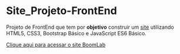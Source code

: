 # Site_Projeto-FrontEnd
Projeto de FrontEnd que tem por <strong>objetivo</strong> construir um [site](https://jabutis.herokuapp.com/) utilizando HTML5, CSS3, Bootstrap Básico e JavaScript ES6 Básico.

[Clique aqui para acessar o site BoomLab](https://jabutis.herokuapp.com/)
